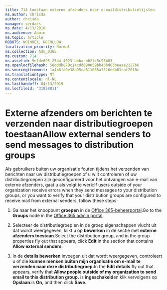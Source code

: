 ```yaml
---
title: 714 toestaan externe afzenders naar e-maildistributielijsten
ms.author: chrisda
author: chrisda
manager: serdars
ms.date: 4/13/2018
ms.audience: Admin
ms.topic: article
ROBOTS: NOINDEX, NOFOLLOW
localization_priority: Normal
ms.collection: Adm_O365
ms.custom: 714
ms.assetid: 9efde695-25b4-4023-bbba-bb2fc5c95b83
ms.openlocfilehash: 58dddb870c14cdd690059bb43bd63beaae2127b6
ms.sourcegitcommit: 1a4b8fa9e38a95ca811085af516edb81caf2018c
ms.translationtype: MT
ms.contentlocale: nl-NL
ms.lasthandoff: 04/13/2019
ms.locfileid: "31858811"
---
```

# <a name="allow-external-senders-to-send-messages-to-distribution-groups"></a><span data-ttu-id="7fb46-102">Externe afzenders om berichten te verzenden naar distributiegroepen toestaan</span><span class="sxs-lookup"><span data-stu-id="7fb46-102">Allow external senders to send messages to distribution groups</span></span>

<span data-ttu-id="7fb46-103">Als gebruikers buiten uw organisatie fouten tijdens het verzenden van berichten naar uw distributiegroepen of u wilt controleren of uw distributiegroepen zijn geconfigureerd voor het ontvangen van e-mail van externe afzenders, gaat u als volgt te werk:</span><span class="sxs-lookup"><span data-stu-id="7fb46-103">If users outside of your organization receive errors when they send messages to your distribution groups, or you want to verify that your distribution groups are configured to receive mail from external senders, follow these steps:</span></span>

1. <span data-ttu-id="7fb46-104">Ga naar het knooppunt **groepen** in de [Office 365-beheerportal](https://portal.office.com/adminportal/home#/groups).</span><span class="sxs-lookup"><span data-stu-id="7fb46-104">Go to the **Groups** node in the [Office 365 admin portal](https://portal.office.com/adminportal/home#/groups).</span></span>

2. <span data-ttu-id="7fb46-105">Selecteer de distributiegroep en in de groep eigenschappen vlucht uit dat wordt weergegeven, klikt u op **bewerken** in de sectie met **externe afzenders toestaan**.</span><span class="sxs-lookup"><span data-stu-id="7fb46-105">Select the distribution group, and in the group properties fly out that appears, click **Edit** in the section that contains **Allow external senders**.</span></span>

3. <span data-ttu-id="7fb46-106">In de **details bewerken** invoegen uit dat wordt weergegeven, controleert u of die **kunnen mensen buiten mijn organisatie om e-mail te verzenden naar deze distributiegroep.**</span><span class="sxs-lookup"><span data-stu-id="7fb46-106">In the **Edit details** fly out that appears, verify that **Allow people outside of my organization to send email to this distribution group.**</span></span> <span data-ttu-id="7fb46-107">is **ingeschakeld**en klik vervolgens op **Opslaan**.</span><span class="sxs-lookup"><span data-stu-id="7fb46-107">is **On**, and then click **Save**.</span></span>
